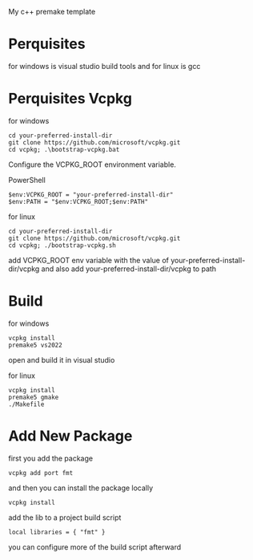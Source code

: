My c++ premake template


# Perquisites
for windows is visual studio build tools and for linux is gcc<br>

# Perquisites Vcpkg
for windows
```
cd your-preferred-install-dir
git clone https://github.com/microsoft/vcpkg.git
cd vcpkg; .\bootstrap-vcpkg.bat
```

Configure the VCPKG_ROOT environment variable.<br>

PowerShell<br>
```
$env:VCPKG_ROOT = "your-preferred-install-dir"
$env:PATH = "$env:VCPKG_ROOT;$env:PATH"
```

for linux<br>
```
cd your-preferred-install-dir
git clone https://github.com/microsoft/vcpkg.git
cd vcpkg; ./bootstrap-vcpkg.sh
```

add VCPKG_ROOT env variable with the value of your-preferred-install-dir/vcpkg and also add your-preferred-install-dir/vcpkg to path<br>

# Build
for windows<br>
```
vcpkg install
premake5 vs2022
```

open and build it in visual studio<br>

for linux
```
vcpkg install
premake5 gmake
./Makefile
```

# Add New Package
first you add the package<br>
```
vcpkg add port fmt
```

and then you can install the package locally<br>
```
vcpkg install
```

add the lib to a project build script<br>
```
local libraries = { "fmt" }
```

you can configure more of the build script afterward<br>